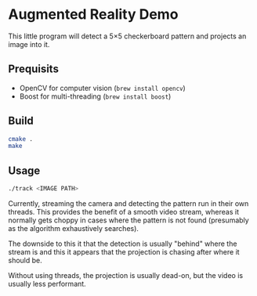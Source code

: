 # Augmented Reality Demo

This little program will detect a 5×5 checkerboard pattern and projects an image into it.

## Prequisits

* OpenCV for computer vision (`brew install opencv`)
* Boost for multi-threading (`brew install boost`)

## Build

```sh
cmake .
make
```

## Usage
```sh
./track <IMAGE PATH>
```

Currently, streaming the camera and detecting the pattern run in their own
threads.  This provides the benefit of a smooth video stream, whereas it
normally gets choppy in cases where the pattern is not found (presumably as the
algorithm exhaustively searches).

The downside to this it that the detection is usually "behind" where the stream
is and this it appears that the projection is chasing after where it should be.

Without using threads, the projection is usually dead-on, but the video is
usually less performant.
